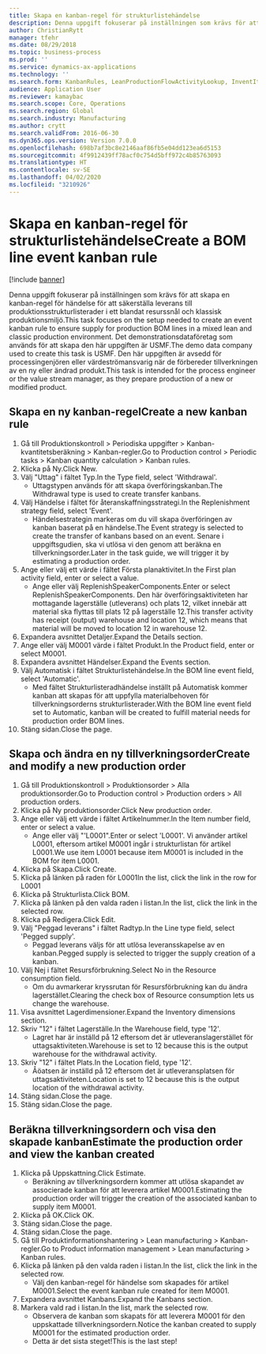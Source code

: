 ```yaml
---
title: Skapa en kanban-regel för strukturlistehändelse
description: Denna uppgift fokuserar på inställningen som krävs för att skapa en kanban-regel för händelse för att säkerställa leverans till produktionsstrukturlisterader i ett blandat resurssnål och klassisk produktionsmiljö.
author: ChristianRytt
manager: tfehr
ms.date: 08/29/2018
ms.topic: business-process
ms.prod: ''
ms.service: dynamics-ax-applications
ms.technology: ''
ms.search.form: KanbanRules, LeanProductionFlowActivityLookup, InventItemIdLookupSimple, ProdTableListPage, ProdTableCreate, InventItemIdLookupPurchase, ProdTable, ProdBOM, ProdParmCostEstimation
audience: Application User
ms.reviewer: kamaybac
ms.search.scope: Core, Operations
ms.search.region: Global
ms.search.industry: Manufacturing
ms.author: crytt
ms.search.validFrom: 2016-06-30
ms.dyn365.ops.version: Version 7.0.0
ms.openlocfilehash: 698b7af3bc8e2146aaf86fb5e04dd123ea6d5153
ms.sourcegitcommit: 4f9912439ff78acf0c754d5bff972c4b85763093
ms.translationtype: HT
ms.contentlocale: sv-SE
ms.lasthandoff: 04/02/2020
ms.locfileid: "3210926"
---
```

# <a name="create-a-bom-line-event-kanban-rule"></a><span data-ttu-id="fd1d5-103">Skapa en kanban-regel för strukturlistehändelse</span><span class="sxs-lookup"><span data-stu-id="fd1d5-103">Create a BOM line event kanban rule</span></span>

[!include [banner](../../includes/banner.md)]

<span data-ttu-id="fd1d5-104">Denna uppgift fokuserar på inställningen som krävs för att skapa en kanban-regel för händelse för att säkerställa leverans till produktionsstrukturlisterader i ett blandat resurssnål och klassisk produktionsmiljö.</span><span class="sxs-lookup"><span data-stu-id="fd1d5-104">This task focuses on the setup needed to create an event kanban rule to ensure supply for production BOM lines in a mixed lean and classic production environment.</span></span> <span data-ttu-id="fd1d5-105">Det demonstrationsdataföretag som används för att skapa den här uppgiften är USMF.</span><span class="sxs-lookup"><span data-stu-id="fd1d5-105">The demo data company used to create this task is USMF.</span></span> <span data-ttu-id="fd1d5-106">Den här uppgiften är avsedd för processingenjören eller värdeströmansvarig när de förbereder tillverkningen av en ny eller ändrad produkt.</span><span class="sxs-lookup"><span data-stu-id="fd1d5-106">This task is intended for the process engineer or the value stream manager, as they prepare production of a new or modified product.</span></span>


## <a name="create-a-new-kanban-rule"></a><span data-ttu-id="fd1d5-107">Skapa en ny kanban-regel</span><span class="sxs-lookup"><span data-stu-id="fd1d5-107">Create a new kanban rule</span></span>
1. <span data-ttu-id="fd1d5-108">Gå till Produktionskontroll > Periodiska uppgifter > Kanban-kvantitetsberäkning > Kanban-regler.</span><span class="sxs-lookup"><span data-stu-id="fd1d5-108">Go to Production control > Periodic tasks > Kanban quantity calculation > Kanban rules.</span></span>
2. <span data-ttu-id="fd1d5-109">Klicka på Ny.</span><span class="sxs-lookup"><span data-stu-id="fd1d5-109">Click New.</span></span>
3. <span data-ttu-id="fd1d5-110">Välj "Uttag" i fältet Typ.</span><span class="sxs-lookup"><span data-stu-id="fd1d5-110">In the Type field, select 'Withdrawal'.</span></span>
    * <span data-ttu-id="fd1d5-111">Uttagstypen används för att skapa överföringskanban.</span><span class="sxs-lookup"><span data-stu-id="fd1d5-111">The Withdrawal type is used to create transfer kanbans.</span></span>  
4. <span data-ttu-id="fd1d5-112">Välj Händelse i fältet för återanskaffningsstrategi.</span><span class="sxs-lookup"><span data-stu-id="fd1d5-112">In the Replenishment strategy field, select 'Event'.</span></span>
    * <span data-ttu-id="fd1d5-113">Händelsestrategin markeras om du vill skapa överföringen av kanban baserat på en händelse.</span><span class="sxs-lookup"><span data-stu-id="fd1d5-113">The Event strategy is selected to create the transfer of kanbans based on an event.</span></span> <span data-ttu-id="fd1d5-114">Senare i uppgiftsgudien, ska vi utlösa vi den genom att beräkna en tillverkningsorder.</span><span class="sxs-lookup"><span data-stu-id="fd1d5-114">Later in the task guide, we will trigger it by estimating a production order.</span></span>  
5. <span data-ttu-id="fd1d5-115">Ange eller välj ett värde i fältet Första planaktivitet.</span><span class="sxs-lookup"><span data-stu-id="fd1d5-115">In the First plan activity field, enter or select a value.</span></span>
    * <span data-ttu-id="fd1d5-116">Ange eller välj ReplenishSpeakerComponents.</span><span class="sxs-lookup"><span data-stu-id="fd1d5-116">Enter or select ReplenishSpeakerComponents.</span></span> <span data-ttu-id="fd1d5-117">Den här överföringsaktiviteten har mottagande lagerställe (utleverans) och plats 12, vilket innebär att material ska flyttas till plats 12 på lagerställe 12.</span><span class="sxs-lookup"><span data-stu-id="fd1d5-117">This transfer activity has receipt (output) warehouse and location 12, which means that material will be moved to location 12 in warehouse 12.</span></span>  
6. <span data-ttu-id="fd1d5-118">Expandera avsnittet Detaljer.</span><span class="sxs-lookup"><span data-stu-id="fd1d5-118">Expand the Details section.</span></span>
7. <span data-ttu-id="fd1d5-119">Ange eller välj M0001 värde i fältet Produkt.</span><span class="sxs-lookup"><span data-stu-id="fd1d5-119">In the Product field, enter or select M0001.</span></span>
8. <span data-ttu-id="fd1d5-120">Expandera avsnittet Händelser.</span><span class="sxs-lookup"><span data-stu-id="fd1d5-120">Expand the Events section.</span></span>
9. <span data-ttu-id="fd1d5-121">Välj Automatisk i fältet Strukturlistehändelse.</span><span class="sxs-lookup"><span data-stu-id="fd1d5-121">In the BOM line event field, select 'Automatic'.</span></span>
    * <span data-ttu-id="fd1d5-122">Med fältet Strukturlisteradhändelse inställt på Automatisk kommer kanban att skapas för att uppfylla materialbehoven för tillverkningsorderns strukturlisterader.</span><span class="sxs-lookup"><span data-stu-id="fd1d5-122">With the BOM line event field set to Automatic, kanban will be created to fulfill material needs for production order BOM lines.</span></span>  
10. <span data-ttu-id="fd1d5-123">Stäng sidan.</span><span class="sxs-lookup"><span data-stu-id="fd1d5-123">Close the page.</span></span>

## <a name="create-and-modify-a-new-production-order"></a><span data-ttu-id="fd1d5-124">Skapa och ändra en ny tillverkningsorder</span><span class="sxs-lookup"><span data-stu-id="fd1d5-124">Create and modify a new production order</span></span>
1. <span data-ttu-id="fd1d5-125">Gå till Produktionskontroll > Produktionsorder > Alla produktionsorder.</span><span class="sxs-lookup"><span data-stu-id="fd1d5-125">Go to Production control > Production orders > All production orders.</span></span>
2. <span data-ttu-id="fd1d5-126">Klicka på Ny produktionsorder.</span><span class="sxs-lookup"><span data-stu-id="fd1d5-126">Click New production order.</span></span>
3. <span data-ttu-id="fd1d5-127">Ange eller välj ett värde i fältet Artikelnummer.</span><span class="sxs-lookup"><span data-stu-id="fd1d5-127">In the Item number field, enter or select a value.</span></span>
    * <span data-ttu-id="fd1d5-128">Ange eller välj "'L0001".</span><span class="sxs-lookup"><span data-stu-id="fd1d5-128">Enter or select 'L0001'.</span></span> <span data-ttu-id="fd1d5-129">Vi använder artikel L0001, eftersom artikel M0001 ingår i strukturlistan för artikel L0001.</span><span class="sxs-lookup"><span data-stu-id="fd1d5-129">We use item L0001 because item M0001 is included in the BOM for item L0001.</span></span>  
4. <span data-ttu-id="fd1d5-130">Klicka på Skapa.</span><span class="sxs-lookup"><span data-stu-id="fd1d5-130">Click Create.</span></span>
5. <span data-ttu-id="fd1d5-131">Klicka på länken på raden för L0001</span><span class="sxs-lookup"><span data-stu-id="fd1d5-131">In the list, click the link in the row for L0001</span></span>
6. <span data-ttu-id="fd1d5-132">Klicka på Strukturlista.</span><span class="sxs-lookup"><span data-stu-id="fd1d5-132">Click BOM.</span></span>
7. <span data-ttu-id="fd1d5-133">Klicka på länken på den valda raden i listan.</span><span class="sxs-lookup"><span data-stu-id="fd1d5-133">In the list, click the link in the selected row.</span></span>
8. <span data-ttu-id="fd1d5-134">Klicka på Redigera.</span><span class="sxs-lookup"><span data-stu-id="fd1d5-134">Click Edit.</span></span>
9. <span data-ttu-id="fd1d5-135">Välj "Peggad leverans" i fältet Radtyp.</span><span class="sxs-lookup"><span data-stu-id="fd1d5-135">In the Line type field, select 'Pegged supply'.</span></span>
    * <span data-ttu-id="fd1d5-136">Peggad leverans väljs för att utlösa leveransskapelse av en kanban.</span><span class="sxs-lookup"><span data-stu-id="fd1d5-136">Pegged supply is selected to trigger the supply creation of a kanban.</span></span>  
10. <span data-ttu-id="fd1d5-137">Välj Nej i fältet Resursförbrukning.</span><span class="sxs-lookup"><span data-stu-id="fd1d5-137">Select No in the Resource consumption field.</span></span>
    * <span data-ttu-id="fd1d5-138">Om du avmarkerar kryssrutan för Resursförbrukning kan du ändra lagerstället.</span><span class="sxs-lookup"><span data-stu-id="fd1d5-138">Clearing the check box of Resource consumption lets us change the warehouse.</span></span>  
11. <span data-ttu-id="fd1d5-139">Visa avsnittet Lagerdimensioner.</span><span class="sxs-lookup"><span data-stu-id="fd1d5-139">Expand the Inventory dimensions section.</span></span>
12. <span data-ttu-id="fd1d5-140">Skriv "12" i fältet Lagerställe.</span><span class="sxs-lookup"><span data-stu-id="fd1d5-140">In the Warehouse field, type '12'.</span></span>
    * <span data-ttu-id="fd1d5-141">Lagret har är inställd på 12 eftersom det är utleveranslagerstället för uttagsaktiviteten.</span><span class="sxs-lookup"><span data-stu-id="fd1d5-141">Warehouse is set to 12 because this is the output warehouse for the withdrawal activity.</span></span>  
13. <span data-ttu-id="fd1d5-142">Skriv "12" i fältet Plats.</span><span class="sxs-lookup"><span data-stu-id="fd1d5-142">In the Location field, type '12'.</span></span>
    * <span data-ttu-id="fd1d5-143">Åöatsen är inställd på 12 eftersom det är utleveransplatsen för uttagsaktiviteten.</span><span class="sxs-lookup"><span data-stu-id="fd1d5-143">Location is set to 12 because this is the output location of the withdrawal activity.</span></span>  
14. <span data-ttu-id="fd1d5-144">Stäng sidan.</span><span class="sxs-lookup"><span data-stu-id="fd1d5-144">Close the page.</span></span>
15. <span data-ttu-id="fd1d5-145">Stäng sidan.</span><span class="sxs-lookup"><span data-stu-id="fd1d5-145">Close the page.</span></span>

## <a name="estimate-the-production-order-and-view-the-kanban-created"></a><span data-ttu-id="fd1d5-146">Beräkna tillverkningsordern och visa den skapade kanban</span><span class="sxs-lookup"><span data-stu-id="fd1d5-146">Estimate the production order and view the kanban created</span></span>
1. <span data-ttu-id="fd1d5-147">Klicka på Uppskattning.</span><span class="sxs-lookup"><span data-stu-id="fd1d5-147">Click Estimate.</span></span>
    * <span data-ttu-id="fd1d5-148">Beräkning av tillverkningsordern kommer att utlösa skapandet av associerade kanban för att leverera artikel M0001.</span><span class="sxs-lookup"><span data-stu-id="fd1d5-148">Estimating the production order will trigger the creation of the associated kanban to supply item M0001.</span></span>  
2. <span data-ttu-id="fd1d5-149">Klicka på OK.</span><span class="sxs-lookup"><span data-stu-id="fd1d5-149">Click OK.</span></span>
3. <span data-ttu-id="fd1d5-150">Stäng sidan.</span><span class="sxs-lookup"><span data-stu-id="fd1d5-150">Close the page.</span></span>
4. <span data-ttu-id="fd1d5-151">Stäng sidan.</span><span class="sxs-lookup"><span data-stu-id="fd1d5-151">Close the page.</span></span>
5. <span data-ttu-id="fd1d5-152">Gå till Produktinformationshantering > Lean manufacturing > Kanban-regler.</span><span class="sxs-lookup"><span data-stu-id="fd1d5-152">Go to Product information management > Lean manufacturing > Kanban rules.</span></span>
6. <span data-ttu-id="fd1d5-153">Klicka på länken på den valda raden i listan.</span><span class="sxs-lookup"><span data-stu-id="fd1d5-153">In the list, click the link in the selected row.</span></span>
    * <span data-ttu-id="fd1d5-154">Välj den kanban-regel för händelse som skapades för artikel M0001.</span><span class="sxs-lookup"><span data-stu-id="fd1d5-154">Select the event kanban rule created for item M0001.</span></span>  
7. <span data-ttu-id="fd1d5-155">Expandera avsnittet Kanbans.</span><span class="sxs-lookup"><span data-stu-id="fd1d5-155">Expand the Kanbans section.</span></span>
8. <span data-ttu-id="fd1d5-156">Markera vald rad i listan.</span><span class="sxs-lookup"><span data-stu-id="fd1d5-156">In the list, mark the selected row.</span></span>
    * <span data-ttu-id="fd1d5-157">Observera de kanban som skapats för att leverera M0001 för den uppskattade tillverkningsordern.</span><span class="sxs-lookup"><span data-stu-id="fd1d5-157">Notice the kanban created to supply M0001 for the estimated production order.</span></span>  
    * <span data-ttu-id="fd1d5-158">Detta är det sista steget!</span><span class="sxs-lookup"><span data-stu-id="fd1d5-158">This is the last step!</span></span>  

